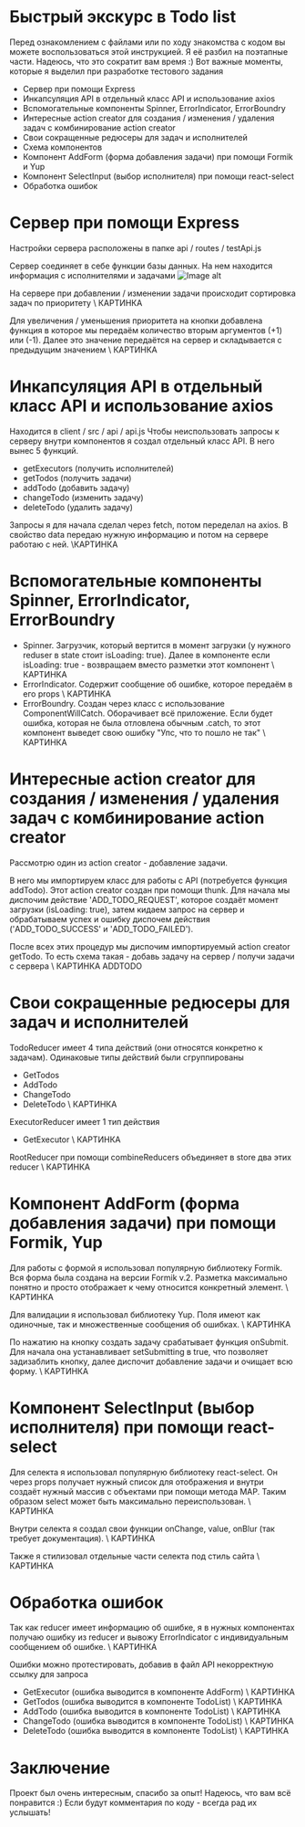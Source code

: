 # Быстрый экскурс в Todo list

Перед ознакомлением с файлами или по ходу знакомства с кодом вы можете воспользоваться этой инструкцией. Я её разбил на поэтапные части. Надеюсь, что это сократит вам время :) Вот важные моменты, которые я выделил при разработке тестового задания

- Сервер при помощи Express
- Инкапсуляция API в отдельный класс API и использование axios
- Вспомогательные компоненты Spinner, ErrorIndicator, ErrorBoundry
- Интересные action creator для создания / изменения / удаления задач с комбинирование action creator
- Свои сокращенные редюсеры для задач и исполнителей
- Схема компонентов
- Компонент AddForm (форма добавления задачи) при помощи Formik и Yup
- Компонент SelectInput (выбор исполнителя) при помощи react-select
- Обработка ошибок

# Сервер при помощи Express

Настройки сервера расположены в папке api / routes / testApi.js

Сервер соединяет в себе функции базы данных. На нем находится информация с исполнителями и задачами
![Image alt](https://github.com/dmitrysurkin/testtodo/raw/master/screenshots/1.1.jpeg)
 
На сервере при добавлении / изменении задачи происходит сортировка задач по приоритету
\\ КАРТИНКА
  
Для увеличения / уменьшения приоритета на кнопки добавлена функция в которое мы передаём количество вторым аргументов (+1) или (-1). Далее это значение передаётся на сервер и складывается с предыдущим значением
\\ КАРТИНКА

# Инкапсуляция API в отдельный класс API и использование axios

Находится в client / src / api / api.js
Чтобы неиспользовать запросы к серверу внутри компонентов я создал отдельный класс API. В него вынес 5 функций.
- getExecutors (получить исполнителей)
- getTodos (получить задачи)
- addTodo (добавить задачу)
- changeTodo (изменить задачу)
- deleteTodo (удалить задачу)
  
Запросы я для начала сделал через fetch, потом переделал на axios. В свойство data передаю нужную информацию и потом на сервере работаю с ней.
\\КАРТИНКА

# Вспомогательные компоненты Spinner, ErrorIndicator, ErrorBoundry
- Spinner. Загрузчик, который вертится в момент загрузки (у нужного reduser в state стоит isLoading: true). Далее в компоненте если isLoading: true - возвращаем вместо разметки этот компонент
\\ КАРТИНКА
- ErrorIndicator. Содержит сообщение об ошибке, которое передаём в его props
\\ КАРТИНКА
- ErrorBoundry. Создан через класс с использование ComponentWillCatch. Оборачивает всё приложение. Если будет ошибка, которая не была отловлена обычным .catch, то этот компонент выведет свою ошибку "Упс, что то пошло не так"
\\ КАРТИНКА

# Интересные action creator для создания / изменения / удаления задач с комбинирование action creator
Рассмотрю один из action creator - добавление задачи. 

В него мы импортируем класс для работы с API (потребуется функция addTodo). Этот action creator создан при помощи thunk. Для начала мы диспочим действие 'ADD_TODO_REQUEST', которое создаёт момент загрузки (isLoading: true), затем кидаем запрос на сервер и обрабатываем успех и ошибку диспочем действия ('ADD_TODO_SUCCESS' и 'ADD_TODO_FAILED').

После всех этих процедур мы диспочим импортируемый action creator getTodo. То есть схема такая - добавь задачу на сервер / получи задачи с сервера
\\ КАРТИНКА ADDTODO

# Свои сокращенные редюсеры для задач и исполнителей
TodoReducer имеет 4 типа действий (они относятся конкретно к задачам). Одинаковые типы действий были сгруппированы

- GetTodos
- AddTodo
- ChangeTodo
- DeleteTodo
\\ КАРТИНКА

ExecutorReducer имеет 1 тип действия
- GetExecutor
\\ КАРТИНКА

RootReducer при помощи combineReducers объединяет в store два этих reducer
\\ КАРТИНКА

# Компонент AddForm (форма добавления задачи) при помощи Formik, Yup

Для работы с формой я использовал популярную библиотеку Formik. Вся форма была создана на версии Formik v.2. Разметка максимально понятно и просто отображает к чему относится конкретный элемент.
\\ КАРТИНКА

Для валидации я использовал библиотеку Yup. Поля имеют как одиночные, так и множественные сообщения об ошибках.
\\ КАРТИНКА

По нажатию на кнопку создать задачу срабатывает функция onSubmit. Для начала она устанавливает setSubmitting в true, что позволяет задизаблить кнопку, далее диспочит добавление задачи и очищает всю форму.
\\ КАРТИНКА

# Компонент SelectInput (выбор исполнителя) при помощи react-select
Для селекта я использовал популярную библиотеку react-select. Он через props получает нужный список для отображения и внутри создаёт нужный массив с объектами при помощи метода MAP. Таким образом select может быть максимально переиспользован.
\\ КАРТИНКА

Внутри селекта я создал свои функции onChange, value, onBlur (так требует документация). 
\\ КАРТИНКА

Также я стилизовал отдельные части селекта под стиль сайта
\\ КАРТИНКА

# Обработка ошибок
Так как reducer имеет информацию об ошибке, я в нужных компонентах получаю ошибку из reducer и вывожу ErrorIndicator с индивидуальным сообщением об ошибке.
\\ КАРТИНКА

Ошибки можно протестировать, добавив в файл API некорректную ссылку для запроса

- GetExecutor (ошибка выводится в компоненте AddForm)
\\ КАРТИНКА
- GetTodos (ошибка выводится в компоненте TodoList)
\\ КАРТИНКА
- AddTodo (ошибка выводится в компоненте TodoList)
\\ КАРТИНКА
- ChangeTodo (ошибка выводится в компоненте TodoList)
\\ КАРТИНКА
- DeleteTodo (ошибка выводится в компоненте TodoList)
\\ КАРТИНКА


# Заключение

Проект был очень интересным, спасибо за опыт! Надеюсь, что вам всё понравится :) Если будут комментария по коду - всегда рад их услышать!
